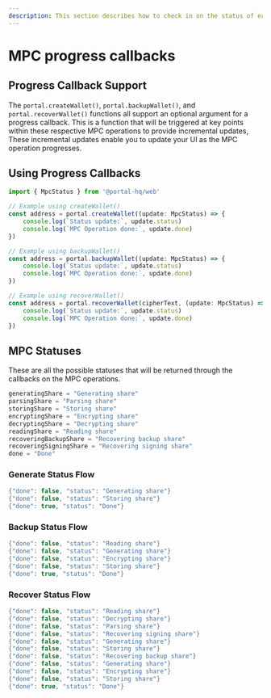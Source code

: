 ```yaml
---
description: This section describes how to check in on the status of each MPC operation
---
```


# MPC progress callbacks

## Progress Callback Support

The `portal.createWallet()`, `portal.backupWallet()`, and `portal.recoverWallet()` functions all support an optional argument for a progress callback. This is a function that will be triggered at key points within these respective MPC operations to provide incremental updates, These incremental updates enable you to update your UI as the MPC operation progresses.

## Using Progress Callbacks

```typescript
import { MpcStatus } from '@portal-hq/web'

// Example using createWallet()
const address = portal.createWallet((update: MpcStatus) => {
    console.log(`Status update:`, update.status)
    console.log(`MPC Operation done:`, update.done)
})

// Example using backupWallet()
const address = portal.backupWallet((update: MpcStatus) => {
    console.log(`Status update:`, update.status)
    console.log(`MPC Operation done:`, update.done)
})

// Example using recoverWallet()
const address = portal.recoverWallet(cipherText, (update: MpcStatus) => {
    console.log(`Status update:`, update.status)
    console.log(`MPC Operation done:`, update.done)
})
```

## MPC Statuses

These are all the possible statuses that will be returned through the callbacks on the MPC operations.&#x20;

```typescript
generatingShare = "Generating share"
parsingShare = "Parsing share"
storingShare = "Storing share"
encryptingShare = "Encrypting share"
decryptingShare = "Decrypting share"
readingShare = "Reading share"
recoveringBackupShare = "Recovering backup share"
recoveringSigningShare = "Recovering signing share"
done = "Done"
```

### Generate Status Flow

```swift
{"done": false, "status": "Generating share"}
{"done": false, "status": "Storing share"}
{"done": true, "status": "Done"}
```

### Backup Status Flow

```swift
{"done": false, "status": "Reading share"}
{"done": false, "status": "Generating share"}
{"done": false, "status": "Encrypting share"}
{"done": false, "status": "Storing share"}
{"done": true, "status": "Done"}
```

### Recover Status Flow

```swift
{"done": false, "status": "Reading share"}
{"done": false, "status": "Decrypting share"}
{"done": false, "status": "Parsing share"}
{"done": false, "status": "Recovering signing share"}
{"done": false, "status": "Generating share"}
{"done": false, "status": "Storing share"}
{"done": false, "status": "Recovering backup share"}
{"done": false, "status": "Generating share"}
{"done": false, "status": "Encrypting share"}
{"done": false, "status": "Storing share"}
{"done": true, "status": "Done"}
```
